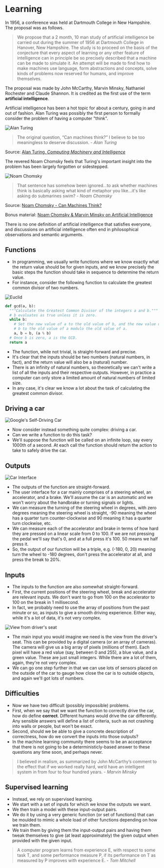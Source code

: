 # Learning
In 1956, a conference was held at Dartmouth College in New Hampshire.
The proposal was as follows.

> We propose that a 2 month, 10 man study of artificial intelligence be carried out during the summer of 1956 at Dartmouth College in Hanover, New Hampshire. The study is to proceed on the basis of the conjecture that every aspect of learning or any other feature of intelligence can in principle be so precisely described that a machine can be made to simulate it. An attempt will be made to find how to make machines use language, form abstractions and concepts, solve kinds of problems now reserved for humans, and improve themselves.

The proposal was made by John McCarthy, Marvin Minsky, Nathaniel Rochester and Claude Shannon.
It is credited as the first use of the term **artificial intelligence**.

Artificial intelligence has been a hot topic for about a century, going in and out of fashion.
Alan Turing was possibly the first person to formally consider the problem of having a computer "think".

![Alan Turing](../images/alan-turing.jpg)
> The original question, “Can machines think?” I believe to be too meaningless to deserve discussion. - *Alan Turing*

Source: [Alan Turing, *Computing Machinery and Intelligence*](../literature/turing-computing-machinery-intelligence.pdf)

The revered Noam Chomsky feels that Turing's important insight into the problem has been largely forgotten or sidestepped.


![Noam Chomsky](../images/noam-chomsky.jpg)
> That sentence has somehow been ignored...to ask whether machines think is basically asking what kind of metaphor you like...it's like asking do submarines swim? - *Noam Chomsky*

Source: [Noam Chomsky - Can Machines Think?](https://www.youtube.com/watch?v=Ex9GbzX6tMo)

Bonus material: [Noam Chomsky & Marvin Minsky on Artificial Intelligence](https://www.youtube.com/watch?v=x878W3E5mAg#t=42m35s)

There is no one definition of artificial intelligence that satisfies everyone, and discussions on artificial intelligence often end in philosophical observations and semantic arguments.



## Functions
- In programming, we usually write functions where we know exactly what the return value should be for given inputs, and we know precisely the basic steps the function should take in sequence to determine the return value.
- For instance, consider the following function to calculate the greatest common divisor of two numbers.

![Euclid](../images/euclid.jpg)

```python
def gcd(a, b):
  """Calculate the Greatest Common Divisor of the integers a and b."""
  # b evaluates as true unless it is zero.
  while b:
    # Set the new value of a to the old value of b, and the new value of
    # b to the old value of a modulo the old value of a.
    a, b = b, (a % b)
  # Once b is zero, a is the GCD.
  return a
```

- The function, while not trivial, is straight-forward and precise.
- It's clear that the inputs should be two numbers (natural numbers, in fact), and the return value will also be a (natural) number.
- There is an infinity of natural numbers, so theoretically we can't write a list of all the inputs and their respective outputs. However, in practice a computer can only store a limited amount of natural numbers of limited size.
- In any case, it's clear we know a lot about the task of calculating the greatest common divisor.


## Driving a car

![Google's Self-Driving Car](../images/self-driving-car.jpg)

- Now consider instead something quite complex: driving a car.
- Can we write a function to do this task?
- We'll suppose the function will be called on an infinite loop, say every 1000th of a second. At each call the function should return the action to take to safely drive the car.

## Outputs

![Car Interface](../images/car-interface.png)

- The outputs of the function are straight-forward.
- The user interface for a car mainly comprises of a steering wheel, an accelerator, and a brake. We'll assume the car is an automatic and we won't worry about the handbrake or turning signals or lights.
- We can measure the turning of the steering wheel in degrees, with zero degrees meaning the steering wheel is straight, -90 meaning the wheel has a quarter turn counter-clockwise and 90 meaning it has a quarter turn clockwise, etc.
- We can measure each of the accelerator and brake in terms of how hard they are pressed on a linear scale from 0 to 100. If we are not pressing the pedal we'll say that's 0, and at a full press it's 100. 50 means we half press it.
- So, the output of our function will be a triple, e.g. (-180, 0, 20) meaning turn the wheel to -180 degrees, don't press the accelerator at all, and press the break to 20%.


## Inputs

- The inputs to the function are also somewhat straight-forward.
- First, the current positions of the steering wheel, break and accelerator are relevant inputs. We don't want to go from 100 on the accelerator to 100 on the break in 1 millisecond.
- In fact, we probably need to use the array of positions from the past minute or so, as inputs to give a smooth driving experience. Either way, while it's a lot of data, it's not very complex.


![View from driver's seat](../images/drivers-seat-view.jpg)


- The main input you would imagine we need is the view from the driver's seat. This can be provided by a digital camera (or an array of cameras). The camera will give us a big array of pixels (millions of them). Each pixel will have a red value (say, between 0 and 255), a blue value, and a green value. These are just small integers. While there are a lot of them, again, they're not very complex.
- We can go one step further in that we can use lots of sensors placed on the outside of the car to gauge how close the car is to outside objects, and again we'll got lots of numbers.


## Difficulties
- Now we have two difficult (possibly impossible) problems.
- First, when we say that we want the function to correctly drive the car, how do define **correct**. Different humans would drive the car differently. Any sensible answers will define a list of criteria, such as not crashing into walls or people, but won't be exact.
- Second, should we be able to give a concrete description of correctness, how do we convert the inputs into those outputs?
- In the machine learning community there seems to be an acceptance that there is not going to be a deterministicly-based answer to these questions any time soon, and perhaps never.

> I believed in realism, as summarized by John McCarthy’s comment to the effect that if we worked really hard, we’d have an intelligent system in from four to four hundred years. - *Marvin Minsky*

## Supervised learning
- Instead, we rely on supervised learning.
- We start with a set of inputs for which we know the outputs we want.
- We then train a model with these input-output pairs.
- We do it by using a very generic function (or set of functions) that can be moulded to mimic a whole load of other functions depending on how we train them.
- We train them by giving them the input-output pairs and having them tweak themselves to give (at least approximately) the given output when provided with the given input.

> A computer program learns from experience E, with respect to some task T, and some performance measure P, if its performance on T as measured by P improves with experience E. - *Tom Mitchell*